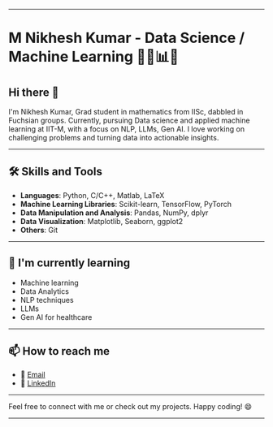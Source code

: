  

---

# M Nikhesh Kumar - Data Science / Machine Learning 👩‍💻📊🤖

## Hi there 👋

I'm Nikhesh Kumar, Grad student in mathematics from IISc, dabbled in Fuchsian groups. Currently, pursuing Data science and applied machine learning at IIT-M, with a focus on NLP, LLMs, Gen AI. I love working on challenging problems and turning data into actionable insights.

---

## 🛠️ Skills and Tools

- **Languages**: Python, C/C++, Matlab, LaTeX
- **Machine Learning Libraries**: Scikit-learn, TensorFlow, PyTorch
- **Data Manipulation and Analysis**: Pandas, NumPy, dplyr
- **Data Visualization**: Matplotlib, Seaborn, ggplot2
- **Others**: Git

---

## 🌱 I'm currently learning
- Machine learning
- Data Analytics
- NLP techniques
- LLMs
- Gen AI for healthcare
  
---

## 📫 How to reach me

- 📧 [Email](mailto:nikheshk19@gmail.com)
- 💼 [LinkedIn](https://www.linkedin.com/in/m-nikhesh-kumar-45317483/)

---

Feel free to connect with me or check out my projects. Happy coding! 😄

---

<!---
NikheshKumar/NikheshKumar is a ✨ special ✨ repository because its `README.md` (this file) appears on your GitHub profile.
You can click the Preview link to take a look at your changes.
--->
